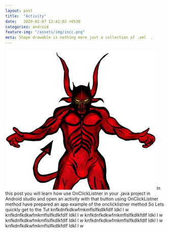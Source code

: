 ```yaml
---
layout: post
title:  "Activity"
date:   2020-02-07 12:41:02 +0530
categories: android
feature-img: "/assets/img/incc.png"
meta: Shape drawable is nothing more just a collection of .xml  .
---
```


![image-title-here](/assets/img/incc.png)
in this post you will learn how use OnClickListner in your .java project in Android studio
and open an activity  with that button using  OnClickListner  method
have prepared an app example of the onclicklistner method So Lets quickly get to the Tut
knfkdnfkdkwfmkmflslfkdlkfdlf ldkl l w
knfkdnfkdkwfmkmflslfkdlkfdlf ldkl l w
knfkdnfkdkwfmkmflslfkdlkfdlf ldkl l w
knfkdnfkdkwfmkmflslfkdlkfdlf ldkl l w
knfkdnfkdkwfmkmflslfkdlkfdlf ldkl l w
knfkdnfkdkwfmkmflslfkdlkfdlf ldkl l w
